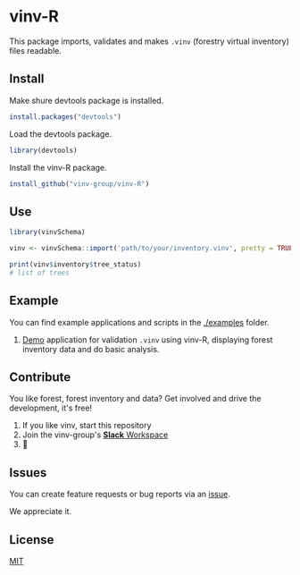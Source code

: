 # vinv-R

This package imports, validates and makes `.vinv` (forestry virtual inventory) files readable.

## Install

Make shure devtools package is installed.

```R
install.packages("devtools")
```

Load the devtools package.

```R
library(devtools)
```

Install the vinv-R package.

```R
install_github("vinv-group/vinv-R")
```

## Use

```R
library(vinvSchema)

vinv <- vinvSchema::import('path/to/your/inventory.vinv', pretty = TRUE)

print(vinv$inventory$tree_status)
# list of trees
```

## Example

You can find example applications and scripts in the [./examples](../blob/master/examples)
 folder.

1. [Demo](https://gruenecho.shinyapps.io/vinv-R-example/) application for validation `.vinv` using vinv-R, displaying forest inventory data and do basic analysis.

## Contribute

You like forest, forest inventory and data? Get involved and drive the development, it's free!

1. If you like vinv, start this repository
2. Join the vinv-group's [**Slack** Workspace](https://join.slack.com/t/vinv-space/shared_invite/zt-somm549g-OuITyP9Yuk3o2cadnUPxhA)
3. 💚

## Issues

You can create feature requests or bug reports via an [issue](https://github.com/vinv-group/vinv-R/issues).

We appreciate it. 

## License

[MIT](https://opensource.org/licenses/MIT)